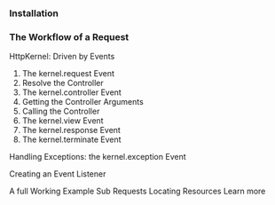 ### Installation

### The Workflow of a Request

HttpKernel: Driven by Events
1) The kernel.request Event
2) Resolve the Controller
3) The kernel.controller Event
4) Getting the Controller Arguments
5) Calling the Controller
6) The kernel.view Event
7) The kernel.response Event
8) The kernel.terminate Event

Handling Exceptions: the kernel.exception Event

Creating an Event Listener

A full Working Example
Sub Requests
Locating Resources
Learn more